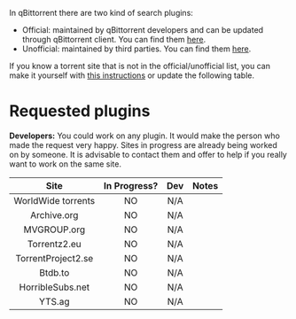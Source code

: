 In qBittorrent there are two kind of search plugins:
* Official: maintained by qBittorrent developers and can be updated through qBittorrent client. You can find them [here](https://github.com/qbittorrent/search-plugins/tree/master/nova3/engines).
* Unofficial: maintained by third parties. You can find them [here](https://github.com/qbittorrent/search-plugins/wiki/Unofficial-search-plugins).

If you know a torrent site that is not in the official/unofficial list, you can make it yourself with [this instructions](https://github.com/qbittorrent/search-plugins/wiki/How-to-write-a-search-plugin) or update the following table.

# Requested plugins

**Developers:** You could work on any plugin. It would make the person who made the request very happy. Sites in progress are already being worked on by someone. It is advisable to contact them and offer to help if you really want to work on the same site.

|      Site            |  In Progress? |  Dev   |             Notes              |  
| :-------------------:|:-------------:| :-----:| :----------------------------: |
|   WorldWide torrents |       NO      |   N/A  |                                |
|   Archive.org        |       NO      |   N/A  |                                |
|   MVGROUP.org        |       NO      |   N/A  |                                |
|   Torrentz2.eu       |       NO      |   N/A  |                                |
|   TorrentProject2.se |       NO      |   N/A  |                                |
|   Btdb.to            |       NO      |   N/A  |                                |
|   HorribleSubs.net   |       NO      |   N/A  |                                |
|   YTS.ag             |       NO      |   N/A  |                                |